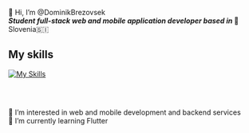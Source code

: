 👋 Hi, I’m @DominikBrezovsek
<br>
<b><i>Student full-stack web and mobile application developer based in </i></b>📍 Slovenia🇸🇮
<br>

## My skills

[![My Skills](https://skillicons.dev/icons?i=html,css,js,laravel,php,mysql,postman,vue,redis,tailwind&perline=4)](https://skillicons.dev)
## 
<br>

👀 I’m interested in web and mobile development and backend services <br>
🌱 I’m currently learning Flutter <br>
##

